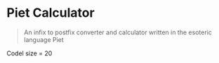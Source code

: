 # Piet Calculator
> An infix to postfix converter and calculator written in the esoteric language Piet

Codel size = 20